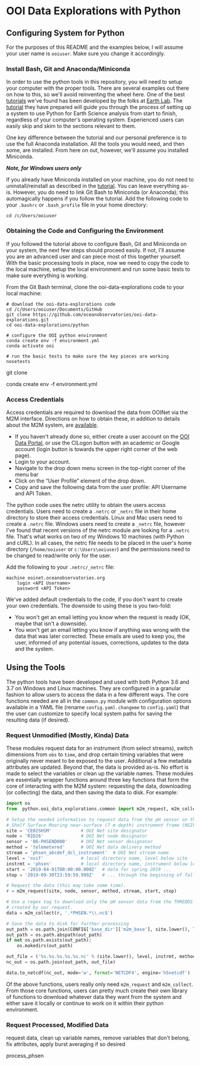 # OOI Data Explorations with Python

## Configuring System for Python

For the purposes of this README and the examples below, I will assume your
user name is `ooiuser`. Make sure you change it accordingly.

### Install Bash, Git and Anaconda/Miniconda

In order to use the python tools in this repository, you will need to setup
your computer with the proper tools. There are several examples out there on
how to this, so we'll avoid reinventing the wheel here. One of the best 
[tutorials](https://www.earthdatascience.org/workshops/setup-earth-analytics-python/setup-git-bash-conda/) 
we've found has been developed by the folks at [Earth Lab](https://www.earthdatascience.org/).
The [tutorial](https://www.earthdatascience.org/workshops/setup-earth-analytics-python/setup-git-bash-conda/)
they have prepared will guide you through the process of setting up a system 
to use Python for Earth Science analysis from start to finish, regardless of 
your computer's operating system. Experienced users can easily skip and skim 
to the sections relevant to them.

One key difference between the tutorial and our personal preference is to use 
the full Anaconda installation. All the tools you would need, and then some, 
are installed. From here on out, however, we'll assume you installed Miniconda.

_**Note, for Windows users only**_

If you already have Miniconda installed on your machine, you do not need to
uninstall/reinstall as described in the [tutorial](https://www.earthdatascience.org/workshops/setup-earth-analytics-python/setup-git-bash-conda/).
You can leave everything as-is. However, you do need to link Git Bash to 
Miniconda (or Anaconda); this automagically happens if you follow the tutorial. Add
the following code to your `.bashrc` or `.bash_profile` file in your home directory:

```shell script
cd /c/Users/ooiuser

```

### Obtaining the Code and Configuring the Environment

If you followed the tutorial above to configure Bash, Git and Miniconda on your
system, the next few steps should proceed easily. If not, I'll assume you are 
an advanced user and can piece most of this together yourself. With the basic 
processing tools in place, now we need to copy the code to the local machine, 
setup the local environment and run some basic tests to make sure everything 
is working.

From the Git Bash terminal, clone the ooi-data-explorations code to your local
machine:

```shell script
# download the ooi-data-explorations code
cd /c/Users/ooiuser/Documents/GitHub
git clone https://github.com/oceanobservatories/ooi-data-explorations.git
cd ooi-data-explorations/python

# configure the OOI python environment
conda create env -f environment.yml
conda activate ooi

# run the basic tests to make sure the key pieces are working
nosetests 
```

git clone

conda create env -f environment.yml

### Access Credentials

Access credentials are required to download the data from OOINet via the M2M 
interface. Directions on how to obtain these, in addition to details about the
M2M system, are [available](https://oceanobservatories.org/ooi-m2m-interface/).

* If you haven't already done so, either create a user account on the 
  [OOI Data Portal](https://ooinet.oceanobservatories.org), or use the CILogon
  button with an academic or Google account (login button is towards the upper 
  right corner of the web page).
* Login to your account.
* Navigate to the drop down menu screen in the top-right corner of the menu bar
* Click on the “User Profile” element of the drop down.
* Copy and save the following data from the user profile: API Username and API 
  Token.

The python code uses the netrc utility to obtain the users access credentials. 
Users need to create a `.netrc` or `_netrc` file in their home directory to store 
their access credentials. Linux and Mac users need to create a `.netrc` file. 
Windows users need to create a `_netrc` file, however I've found that recent 
versions of the netrc module are looking for a `.netrc` file. That's what works
on two of my Windows 10 machines (with Python and cURL). In all cases, the netrc 
file needs to be placed in the user's home directory (`/home/ooiuser` or 
`c:\Users\ooiuser`) and the permissions need to be changed to read/write 
only for the user.

Add the following to your `.netrc/_netrc` file:

```text
machine ooinet.oceanobservatories.org
    login <API Username>
    password <API Token>
```

We've added default credentials to the code, if you don't want to create your 
own credentials. The downside to using these is you two-fold:

* You won't get an email letting you know when the request is ready (OK,
maybe that isn't a downside).
* You won't get an email letting you know if anything was wrong with the
data that was later corrected. These emails are used to keep you, the user,
informed of any potential issues, corrections, updates to the data and the 
system. 

## Using the Tools

The python tools have been developed and used with both Python 3.6 and 3.7 on
Windows and Linux machines. They are configured in a granular fashion to allow 
users to access the data in a few different ways. The core functions needed are
all in the `common.py` module with configuration options available in a YAML 
file (rename `config.yaml.changeme` to `config.yaml`) that the user can 
customize to specify local system paths for saving the resulting data (if 
desired).

### Request Unmodified (Mostly, Kinda) Data

These modules request data for an instrument (from select streams), switch 
dimensions from `obs` to `time`, and drop certain timing variables that 
were originally never meant to be exposed to the user. Additional a few
metadata attributes are updated. Beyond that, the data is provided as-is.
No effort is made to select the variables or clean up the variable names.
These modules are essentially wrapper functions around three key functions 
that form the core of interacting with the M2M system: requesting the data, 
downloading (or collecting) the data, and then saving the data to disk. 
For example:

```python
import os
from  python.ooi_data_explorations.common import m2m_request, m2m_collect, CONFIG

# Setup the needed information to request data from the pH sensor on the Oregon
# Shelf Surface Mooring near-surface (7 m depth) instrument frame (NSIF).
site = 'CE02SHSM'           # OOI Net site designator
node = 'RID26'              # OOI Net node designator
sensor = '06-PHSEND000'     # OOI Net sensor designator
method = 'telemetered'      # OOI Net data delivery method
stream = 'phsen_abcdef_dcl_instrument'  # OOI Net stream name
level = 'nsif'              # local directory name, level below site
instrmt = 'phsen'           # local directory name, instrument below level
start = '2019-04-01T00:00:00.000Z'  # data for spring 2019 ...
stop = '2019-09-30T23:59:59.999Z'   # ... through the beginning of fall

# Request the data (this may take some time).
r = m2m_request(site, node, sensor, method, stream, start, stop)

# Use a regex tag to download only the pH sensor data from the THREDDS catalog
# created by our request.
data = m2m_collect(r, '.*PHSEN.*\\.nc$')

# Save the data to disk for further processing
out_path = os.path.join(CONFIG['base_dir']['m2m_base'], site.lower(), level, instrmt)
out_path = os.path.abspath(out_path)
if not os.path.exists(out_path):
    os.makedirs(out_path)

out_file = ('%s.%s.%s.%s.%s.nc' % (site.lower(), level, instrmt, method, stream))
nc_out = os.path.join(out_path, out_file)

data.to_netcdf(nc_out, mode='w', format='NETCDF4', engine='h5netcdf')
```

Of the above functions, users really only need `m2m_request` and `m2m_collect`. 
From those core functions, users can pretty much create their own library of 
functions to download whatever data they want from the system and either save 
it locally or continue to work on it within their python environment.

### Request Processed, Modified Data

request data, clean up variable names, remove variables that don't belong, fix attributes, apply burst averaging if so
desired

process_phsen

